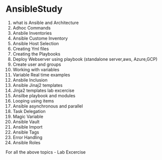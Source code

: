 # AnsibleStudy

1) what is Ansible and Architecture
2) Adhoc Commands
3) Ansbile Inventories
4) Ansible Custome Inventory
5) Ansible Host Selection
6) Creating Yml files
7) Creating the Playbooks
8) Deploy Webserver using playbook (standalone server,aws, Azure,GCP)
9) Create user and groups 
10) Working with variables
11) Variable Real time examples
12) Ansbile Inclusion
13) Ansible Jinaj2 templates
14) Jinja2 templates lab excercise
15) Ansilbe playbook and modules
16) Looping using items
17) Ansible asynchronous and parallel
18) Task Delegation
19) Magic Variable
20) Ansible Vault
21) Ansible Import
22) Ansible Tags
23) Error Handling
24) Ansible Roles 


For all the above topics - Lab Excercise
